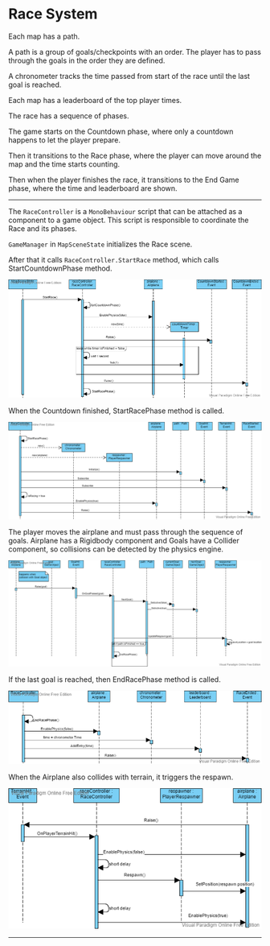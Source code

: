 # Race System

Each map has a path.

A path is a group of goals/checkpoints with an order.
The player has to pass through the goals in the order they are defined.

A chronometer tracks the time passed from start of the race until the last goal is reached.

Each map has a leaderboard of the top player times.

The race has a sequence of phases.

The game starts on the Countdown phase, where only a countdown happens to let the player prepare.

Then it transitions to the Race phase, where the player can move around the map and the time starts counting.

Then when the player finishes the race, it transitions to the End Game phase, where the time and leaderboard are shown.

---

The `RaceController` is a `MonoBehaviour` script that can be attached as a component to a game object.
This script is responsible to coordinate the Race and its phases.

`GameManager` in `MapSceneState` initializes the Race scene.

After that it calls `RaceController.StartRace` method, which calls StartCountdownPhase method.

![countdown sequence diagram](RaceSystemImages/race_controller_start_race.png)

When the Countdown finished, StartRacePhase method is called.

![race phase sequence diagram](RaceSystemImages/race_controller_race_phase.png)

The player moves the airplane and must pass through the sequence of goals.
Airplane has a Rigidbody component and Goals have a Collider component, so collisions can be detected by the physics engine.

![goal hit sequence](RaceSystemImages/goal_hit.png)

If the last goal is reached, then EndRacePhase method is called.

![end phase sequence](RaceSystemImages/end_race_phase.png)

When the Airplane also collides with terrain, it triggers the respawn.

![respawn](RaceSystemImages/respawn.png)

---